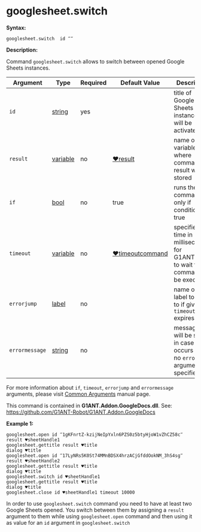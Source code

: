 # googlesheet.switch

**Syntax:**

```G1ANT
googlesheet.switch  id ‴‴ 
```

**Description:**

Command `googlesheet.switch` allows to switch between opened Google Sheets instances. 

| Argument | Type | Required | Default Value | Description |
| -------- | ---- | -------- | ------------- | ----------- |
|`id`| [string](https://github.com/G1ANT-Robot/G1ANT.Manual/blob/master/G1ANT-Language/Structures/string.md) | yes |  | title of Google Sheets instance that will be activated |
|`result`| [variable](https://github.com/G1ANT-Robot/G1ANT.Manual/blob/master/G1ANT-Language/Special-Characters/variable.md) | no | [♥result](https://github.com/G1ANT-Robot/G1ANT.Manual/blob/master/G1ANT-Language/Common-Arguments.md)  | name of variable where command's result will be stored |
|`if`| [bool](https://github.com/G1ANT-Robot/G1ANT.Manual/blob/master/G1ANT-Language/Structures/bool.md) | no | true | runs the command only if condition is true |
|`timeout`| [variable](https://github.com/G1ANT-Robot/G1ANT.Manual/blob/master/G1ANT-Language/Special-Characters/variable.md) | no | [♥timeoutcommand](https://github.com/G1ANT-Robot/G1ANT.Manual/blob/master/G1ANT-Language/Variables/Special-Variables.md)  | specifies time in milliseconds for G1ANT.Robot to wait for the command to be executed |
|`errorjump` | [label](https://github.com/G1ANT-Robot/G1ANT.Manual/blob/master/G1ANT-Language/Structures/label.md) | no | | name of the label to jump to if given `timeout` expires |
|`errormessage`| [string](https://github.com/G1ANT-Robot/G1ANT.Manual/blob/master/G1ANT-Language/Structures/string.md) | no |  | message that will be shown in case error occurs and no `errorjump` argument is specified |

For more information about `if`, `timeout`, `errorjump` and `errormessage` arguments, please visit [Common Arguments](https://github.com/G1ANT-Robot/G1ANT.Manual/blob/master/G1ANT-Language/Common-Arguments.md)  manual page.

This command is contained in **G1ANT.Addon.GoogleDocs.dll**.
See: https://github.com/G1ANT-Robot/G1ANT.Addon.GoogleDocs

**Example 1:**

```G1ANT
googlesheet.open id ‴1gKFnrtZ-kzijNeIpYxln6PZS0z5btyHjoW1vZhCZ58c‴ result ♥sheetHandle1
googlesheet.gettitle result ♥title
dialog ♥title
googlesheet.open id ‴17LyNRs5K0St74MMnBDSX4hrzACjGfddOokNM_3hS4sg‴ result ♥sheetHandle2
googlesheet.gettitle result ♥title
dialog ♥title
googlesheet.switch id ♥sheetHandle1
googlesheet.gettitle result ♥title
dialog ♥title
googlesheet.close id ♥sheetHandle1 timeout 10000
```

In order to use `googlesheet.switch` command you need to have at least two Google Sheets opened. You switch between them by assigning a `result` argument to them while using `googlesheet.open` command and then using it as value for an `id` argument in `googlesheet.switch`
